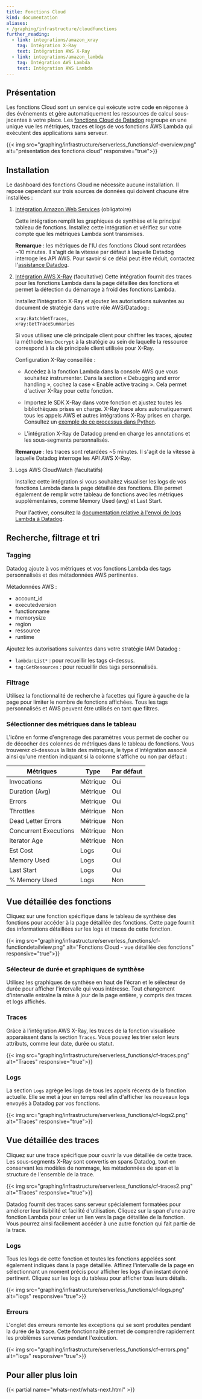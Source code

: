 ```yaml
---
title: Fonctions Cloud
kind: documentation
aliases:
- /graphing/infrastructure/cloudfunctions
further_reading:
  - link: integrations/amazon_xray
    tag: Intégration X-Ray
    text: Intégration AWS X-Ray
  - link: integrations/amazon_lambda
    tag: Intégration AWS Lambda
    text: Intégration AWS Lambda
---
```

## Présentation

Les fonctions Cloud sont un service qui exécute votre code en réponse à des événements et gère automatiquement les ressources de calcul sous-jacentes à votre place. Les [fonctions Cloud de Datadog][1] regroupe en une unique vue les métriques, traces et logs de vos fonctions AWS Lambda qui exécutent des applications sans serveur.

{{< img src="graphing/infrastructure/serverless_functions/cf-overview.png" alt="présentation des fonctions cloud" responsive="true">}}

## Installation

Le dashboard des fonctions Cloud ne nécessite aucune installation. Il repose cependant sur trois sources de données qui doivent chacune être installées :

1. [Intégration Amazon Web Services][2] (obligatoire)

    Cette intégration remplit les graphiques de synthèse et le principal tableau de fonctions. Installez cette intégration et vérifiez sur votre compte que les métriques Lambda sont transmises.

    **Remarque** : les métriques de l'IU des fonctions Cloud sont retardées ~10 minutes. Il s'agit de la vitesse par défaut à laquelle Datadog interroge les API AWS. Pour savoir si ce délai peut être réduit, contactez l'[assistance Datadog][3].

2. [Intégration AWS X-Ray][4] (facultative)
    Cette intégration fournit des traces pour les fonctions Lambda dans la page détaillée des fonctions et permet la détection du démarrage à froid des fonctions Lambda.

    Installez l'intégration X-Ray et ajoutez les autorisations suivantes au document de stratégie dans votre rôle AWS/Datadog :
    ```
    xray:BatchGetTraces,
    xray:GetTraceSummaries
    ```
    Si vous utilisez une clé principale client pour chiffrer les traces, ajoutez la méthode `kms:Decrypt` à la stratégie au sein de laquelle la ressource correspond à la clé principale client utilisée pour X-Ray.

    Configuration X-Ray conseillée :

    - Accédez à la fonction Lambda dans la console AWS que vous souhaitez instrumenter. Dans la section « Debugging and error handling », cochez la case « Enable active tracing ». Cela permet d'activer X-Ray pour cette fonction.

    - Importez le SDK X-Ray dans votre fonction et ajustez toutes les bibliothèques prises en charge. X-Ray trace alors automatiquement tous les appels AWS et autres intégrations X-Ray prises en charge. Consultez un [exemple de ce processus dans Python][5].

    - L'intégration X-Ray de Datadog prend en charge les annotations et les sous-segments personnalisés.

    **Remarque** : les traces sont retardées ~5 minutes. Il s'agit de la vitesse à laquelle Datadog interroge les API AWS X-Ray.

3. Logs AWS CloudWatch (facultatifs)

    Installez cette intégration si vous souhaitez visualiser les logs de vos fonctions Lambda dans la page détaillée des fonctions. Elle permet également de remplir votre tableau de fonctions avec les métriques supplémentaires, comme Memory Used (avg) et Last Start.

    Pour l'activer, consultez la [documentation relative à l'envoi de logs Lambda à Datadog][6].

## Recherche, filtrage et tri

### Tagging

Datadog ajoute à vos métriques et vos fonctions Lambda des tags personnalisés et des métadonnées AWS pertinentes.

Métadonnées AWS :

- account_id
- executedversion
- functionname
- memorysize
- region
- ressource
- runtime

Ajoutez les autorisations suivantes dans votre stratégie IAM Datadog :

* `lambda:List*` : pour recueillir les tags ci-dessus.
* `tag:GetResources` : pour recueillir des tags personnalisés.

### Filtrage

Utilisez la fonctionnalité de recherche à facettes qui figure à gauche de la page pour limiter le nombre de fonctions affichées. Tous les tags personnalisés et AWS peuvent être utilisés en tant que filtres.

### Sélectionner des métriques dans le tableau

L'icône en forme d'engrenage des paramètres vous permet de cocher ou de décocher des colonnes de métriques dans le tableau de fonctions. Vous trouverez ci-dessous la liste des métriques, le type d'intégration associé ainsi qu'une mention indiquant si la colonne s'affiche ou non par défaut :

| Métriques                | Type   | Par défaut |
|-----------------------|--------|---------|
| Invocations           | Métrique | Oui     |
| Duration (Avg)        | Métrique | Oui     |
| Errors                | Métrique | Oui     |
| Throttles             | Métrique | Non      |
| Dead Letter Errors    | Métrique | Non      |
| Concurrent Executions | Métrique | Non      |
| Iterator Age          | Métrique | Non      |
| Est Cost              | Logs   | Oui     |
| Memory Used           | Logs   | Oui     |
| Last Start            | Logs   | Oui     |
| % Memory Used         | Logs   | Non      |

## Vue détaillée des fonctions

Cliquez sur une fonction spécifique dans le tableau de synthèse des fonctions pour accéder à la page détaillée des fonctions. Cette page fournit des informations détaillées sur les logs et traces de cette fonction.

{{< img src="graphing/infrastructure/serverless_functions/cf-functiondetailview.png" alt="Fonctions Cloud - vue détaillée des fonctions" responsive="true">}}

### Sélecteur de durée et graphiques de synthèse

Utilisez les graphiques de synthèse en haut de l'écran et le sélecteur de durée pour afficher l'intervalle qui vous intéresse. Tout changement d'intervalle entraîne la mise à jour de la page entière, y compris des traces et logs affichés.

### Traces

Grâce à l'intégration AWS X-Ray, les traces de la fonction visualisée apparaissent dans la section `Traces`. Vous pouvez les trier selon leurs attributs, comme leur date, durée ou statut.

{{< img src="graphing/infrastructure/serverless_functions/cf-traces.png" alt="Traces" responsive="true">}}

### Logs

La section `Logs` agrège les logs de tous les appels récents de la fonction actuelle. Elle se met à jour en temps réel afin d'afficher les nouveaux logs envoyés à Datadog par vos fonctions.

{{< img src="graphing/infrastructure/serverless_functions/cf-logs2.png" alt="Traces" responsive="true">}}

## Vue détaillée des traces

Cliquez sur une trace spécifique pour ouvrir la vue détaillée de cette trace. Les sous-segments X-Ray sont convertis en spans Datadog, tout en conservant les modèles de nommage, les métadonnées de span et la structure de l'ensemble de la trace.

{{< img src="graphing/infrastructure/serverless_functions/cf-traces2.png" alt="Traces" responsive="true">}}

Datadog fournit des traces sans serveur spécialement formatées pour améliorer leur lisibilité et facilité d'utilisation. Cliquez sur la span d'une autre fonction Lambda pour créer un lien vers la page détaillée de la fonction. Vous pourrez ainsi facilement accéder à une autre fonction qui fait partie de la trace.

### Logs

Tous les logs de cette fonction et toutes les fonctions appelées sont également indiqués dans la page détaillée. Affinez l'intervalle de la page en sélectionnant un moment précis pour afficher les logs d'un instant donné pertinent. Cliquez sur les logs du tableau pour afficher tous leurs détails.

{{< img src="graphing/infrastructure/serverless_functions/cf-logs.png" alt="logs" responsive="true">}}

### Erreurs

L'onglet des erreurs remonte les exceptions qui se sont produites pendant la durée de la trace. Cette fonctionnalité permet de comprendre rapidement les problèmes survenus pendant l'exécution.

{{< img src="graphing/infrastructure/serverless_functions/cf-errors.png" alt="logs" responsive="true">}}

## Pour aller plus loin

{{< partial name="whats-next/whats-next.html" >}}

[1]: http://app.datadoghq.com/functions
[2]: /fr/integrations/amazon_web_services
[3]: /fr/help
[4]: https://app.datadoghq.com/account/settings#integrations/amazon_xray
[5]: https://docs.aws.amazon.com/xray/latest/devguide/xray-sdk-python-patching.html
[6]: /fr/integrations/amazon_lambda/#log-collection
